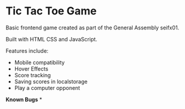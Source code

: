 # **Tic Tac Toe Game**

Basic frontend game created as part of the General Assembly seifx01.

Built with HTML CSS and JavaScript.

Features include:
* Mobile compatibility
* Hover Effects
* Score tracking
* Saving scores in localstorage
* Play a computer opponent

**Known Bugs**
*
